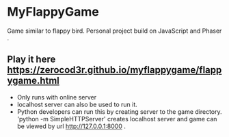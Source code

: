 # MyFlappyGame

Game similar to flappy bird.
Personal project build on JavaScript and Phaser . 

## Play it here https://zerocod3r.github.io/myflappygame/flappygame.html

* Only runs with online server 
* localhost server can also be used to run it.
* Python developers can run this by creating server to the game directory. 'python -m SimpleHTTPServer' creates localhost server and game can be viewed by url http://127.0.0.1:8000 . 
